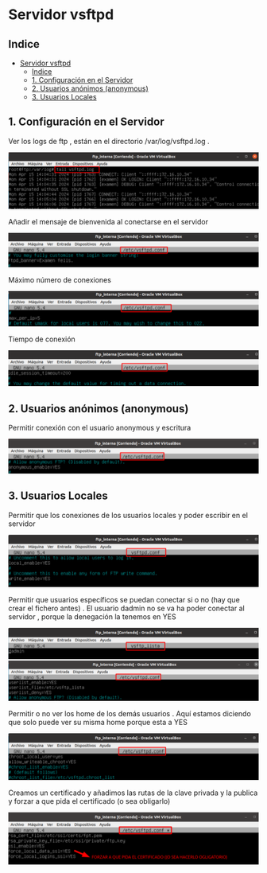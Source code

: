 # Servidor vsftpd

## Indice 

- [Servidor vsftpd](#servidor-vsftpd)
  - [Indice](#indice)
  - [1. Configuración en el Servidor](#1-configuración-en-el-servidor)
  - [2. Usuarios anónimos (anonymous)](#2-usuarios-anónimos-anonymous)
  - [3. Usuarios Locales](#3-usuarios-locales)


## 1. Configuración en el Servidor 

Ver los logs de ftp , están en el directorio /var/log/vsftpd.log . 

![Logs del Servidor](./img/vsftpd/logs_servidor.png)

Añadir el mensaje de bienvenida al conectarse en el servidor  

![Mensaje del Baner](./img/vsftpd/mensaje_baner.png)

Máximo número de conexiones  

![Maximo clientes](./img/vsftpd/maximo_clientes.png)

Tiempo de conexión

![Tiempo de conexion](./img/vsftpd/tiempo_conexion.png)

## 2. Usuarios anónimos (anonymous)

Permitir conexión con el usuario anonymous y escritura 

![Permitir usuarios anonymous](./img/vsftpd/conexiones_anonimas.png)

## 3. Usuarios Locales 

Permitir que los conexiones de los usuarios locales y poder escribir en el servidor 

![Conexiones a usuarios locales](./img/vsftpd/conexiones_locales.png)

Permitir que usuarios específicos se puedan conectar si o no (hay que crear el fichero antes) . El usuario dadmin no se va ha poder conectar al servidor , porque la denegación la tenemos en YES 

![Especificar lista de usuarios 1](./img/vsftpd/permitir_conexiones_1.png)
![Espercificar lista de usuarios 2](./img/vsftpd/permitir_conexiones_2.png)

Permitir o no ver los home de los demás usuarios . Aquí estamos diciendo que solo puede ver su misma home porque esta a YES 

![Home de Usuarios](./img/vsftpd/home_usuario.png)

Creamos un certificado y añadimos las rutas de la clave privada y la publica y forzar a que pida el certificado (o sea obligarlo)


![Añadir Certificado](./img/vsftpd/certificado.png)